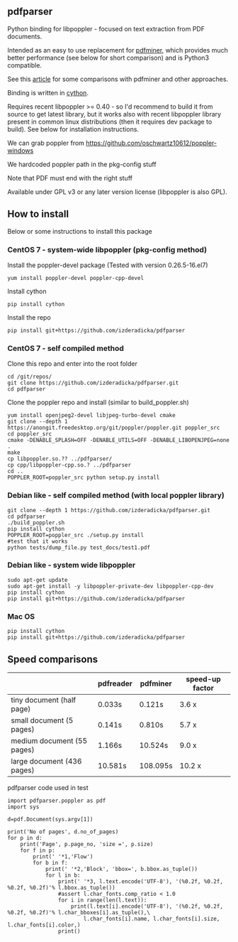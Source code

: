 pdfparser
---------


Python binding for libpoppler - focused on text extraction from PDF documents.

Intended as an easy to use replacement for [pdfminer](https://github.com/euske/pdfminer), 
which provides much better performance (see below for short comparison) and is Python3 compatible.

See this [article](http://zderadicka.eu/parsing-pdf-for-fun-and-profit-indeed-in-python/)
for some comparisons with pdfminer and other approaches. 


Binding is written in [cython](http://cython.org/).

Requires recent libpoppler >= 0.40 - so I'd recommend to build it from source to get latest library, 
but it works also with recent libpoppler library present in common linux distributions (then it requires 
dev package to build). See below for installation instructions.


We can grab poppler from https://github.com/oschwartz10612/poppler-windows

We hardcoded poppler path in the pkg-config stuff

Note that PDF must end with the right stuff

Available under GPL v3 or any later version license (libpoppler is also GPL).

## How to install

Below or some instructions to install this package

### CentOS 7 - system-wide libpoppler (pkg-config method)

Install the poppler-devel package (Tested with version 0.26.5-16.el7)

    yum install poppler-devel poppler-cpp-devel

Install cython
    
    pip install cython

Install the repo
    
    pip install git+https://github.com/izderadicka/pdfparser

### CentOS 7 - self compiled method

Clone this repo and enter into the root folder

    cd /git/repos/
    git clone https://github.com/izderadicka/pdfparser.git
    cd pdfparser

Clone the poppler repo and install (similar to build_poppler.sh)
    
    yum install openjpeg2-devel libjpeg-turbo-devel cmake
    git clone --depth 1 https://anongit.freedesktop.org/git/poppler/poppler.git poppler_src
    cd poppler_src
    cmake -DENABLE_SPLASH=OFF -DENABLE_UTILS=OFF -DENABLE_LIBOPENJPEG=none .
    make
    cp libpoppler.so.?? ../pdfparser/
    cp cpp/libpoppler-cpp.so.? ../pdfparser
    cd ..
    POPPLER_ROOT=poppler_src python setup.py install
    
 
### Debian like - self compiled method (with local poppler library)
 
```
git clone --depth 1 https://github.com/izderadicka/pdfparser.git
cd pdfparser
./build_poppler.sh
pip install cython
POPPLER_ROOT=poppler_src ./setup.py install
#test that it works
python tests/dump_file.py test_docs/test1.pdf
```

### Debian like -  system wide libpoppler 
```
sudo apt-get update
sudo apt-get install -y libpoppler-private-dev libpoppler-cpp-dev
pip install cython
pip install git+https://github.com/izderadicka/pdfparser
```

### Mac OS
```
pip install cython
pip install git+https://github.com/izderadicka/pdfparser
```
    

## Speed comparisons

|                             | pdfreader     | pdfminer      |speed-up factor|
| --------------------------- | ------------- | ------------- |---------------|
| tiny document (half page)   | 0.033s        | 0.121s        | 3.6 x         |
| small document (5 pages)    | 0.141s        | 0.810s        | 5.7 x         |
| medium document (55 pages)  | 1.166s        | 10.524s       | 9.0 x         |       
| large document (436 pages)  | 10.581s       | 108.095s      | 10.2 x        |


pdfparser code used in test

    import pdfparser.poppler as pdf
    import sys
    
    d=pdf.Document(sys.argv[1])
    
    print('No of pages', d.no_of_pages)
    for p in d:
        print('Page', p.page_no, 'size =', p.size)
        for f in p:
            print(' '*1,'Flow')
            for b in f:
                print(' '*2,'Block', 'bbox=', b.bbox.as_tuple())
                for l in b:
                    print(' '*3, l.text.encode('UTF-8'), '(%0.2f, %0.2f, %0.2f, %0.2f)'% l.bbox.as_tuple())
                    #assert l.char_fonts.comp_ratio < 1.0
                    for i in range(len(l.text)):
                        print(l.text[i].encode('UTF-8'), '(%0.2f, %0.2f, %0.2f, %0.2f)'% l.char_bboxes[i].as_tuple(),\
                            l.char_fonts[i].name, l.char_fonts[i].size, l.char_fonts[i].color,)
                    print()
